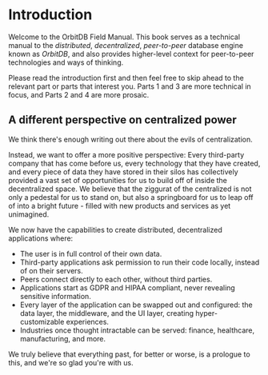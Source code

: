 # Introduction

Welcome to the OrbitDB Field Manual. This book serves as a technical manual to the _distributed_, _decentralized_, _peer-to-peer_ database engine known as _OrbitDB_, and also provides higher-level context for peer-to-peer technologies and ways of thinking.

Please read the introduction first and then feel free to skip ahead to the relevant part or parts that interest you. Parts 1 and 3 are more technical in focus, and Parts 2 and 4 are more prosaic.

## A different perspective on centralized power

We think there's enough writing out there about the evils of centralization.

Instead, we want to offer a more positive perspective: Every third-party company that has come before us, every technology that they have created, and every piece of data they have stored in their silos has collectively provided a vast set of opportunities for us to build off of inside the decentralized space. We believe that the ziggurat of the centralized is not only a pedestal for us to stand on, but also a springboard for us to leap off of into a bright future - filled with new products and services as yet unimagined.

We now have the capabilities to create distributed, decentralized applications where:

- The user is in full control of their own data.
- Third-party applications ask permission to run their code locally, instead of on their servers.
- Peers connect directly to each other, without third parties.
- Applications start as GDPR and HIPAA compliant, never revealing sensitive information.
- Every layer of the application can be swapped out and configured: the data layer, the middleware, and the UI layer, creating hyper-customizable experiences.
- Industries once thought intractable can be served: finance, healthcare, manufacturing, and more.

We truly believe that everything past, for better or worse, is a prologue to this, and we're so glad you're with us.
